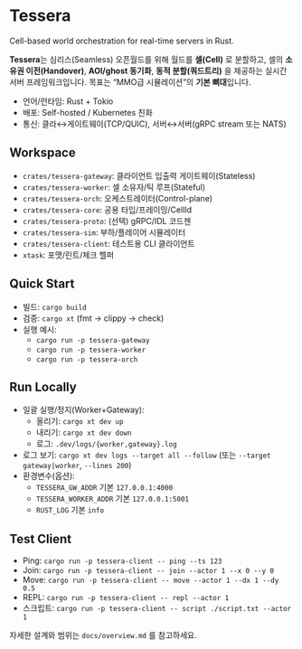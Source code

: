# Tessera

Cell-based world orchestration for real-time servers in Rust.

**Tessera**는 심리스(Seamless) 오픈월드를 위해 월드를 **셀(Cell)** 로 분할하고,
셀의 **소유권 이전(Handover)**, **AOI/ghost 동기화**, **동적 분할(쿼드트리)** 을 제공하는
실시간 서버 프레임워크입니다. 목표는 “MMO급 시뮬레이션”의 **기본 뼈대**입니다.

- 언어/런타임: Rust + Tokio
- 배포: Self-hosted / Kubernetes 친화
- 통신: 클라↔게이트웨이(TCP/QUIC), 서버↔서버(gRPC stream 또는 NATS)

## Workspace
- `crates/tessera-gateway`: 클라이언트 입출력 게이트웨이(Stateless)
- `crates/tessera-worker`: 셀 소유자/틱 루프(Stateful)
- `crates/tessera-orch`: 오케스트레이터(Control-plane)
- `crates/tessera-core`: 공용 타입/프레이밍/CellId
- `crates/tessera-proto`: (선택) gRPC/IDL 코드젠
- `crates/tessera-sim`: 부하/플레이어 시뮬레이터
- `crates/tessera-client`: 테스트용 CLI 클라이언트
- `xtask`: 포맷/린트/체크 헬퍼

## Quick Start
- 빌드: `cargo build`
- 검증: `cargo xt` (fmt → clippy → check)
- 실행 예시:
  - `cargo run -p tessera-gateway`
  - `cargo run -p tessera-worker`
  - `cargo run -p tessera-orch`

## Run Locally
- 일괄 실행/정지(Worker+Gateway):
  - 올리기: `cargo xt dev up`
  - 내리기: `cargo xt dev down`
  - 로그: `.dev/logs/{worker,gateway}.log`
- 로그 보기: `cargo xt dev logs --target all --follow` (또는 `--target gateway|worker`, `--lines 200`)
- 환경변수(옵션):
  - `TESSERA_GW_ADDR` 기본 `127.0.0.1:4000`
  - `TESSERA_WORKER_ADDR` 기본 `127.0.0.1:5001`
  - `RUST_LOG` 기본 `info`

## Test Client
- Ping: `cargo run -p tessera-client -- ping --ts 123`
- Join: `cargo run -p tessera-client -- join --actor 1 --x 0 --y 0`
- Move: `cargo run -p tessera-client -- move --actor 1 --dx 1 --dy 0.5`
- REPL: `cargo run -p tessera-client -- repl --actor 1`
- 스크립트: `cargo run -p tessera-client -- script ./script.txt --actor 1`

자세한 설계와 범위는 `docs/overview.md` 를 참고하세요.
